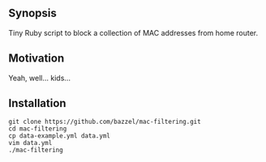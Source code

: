 ## Synopsis

Tiny Ruby script to block a collection of MAC addresses from home
router.

## Motivation

Yeah, well... kids...

## Installation

    git clone https://github.com/bazzel/mac-filtering.git
    cd mac-filtering
    cp data-example.yml data.yml
    vim data.yml
    ./mac-filtering
